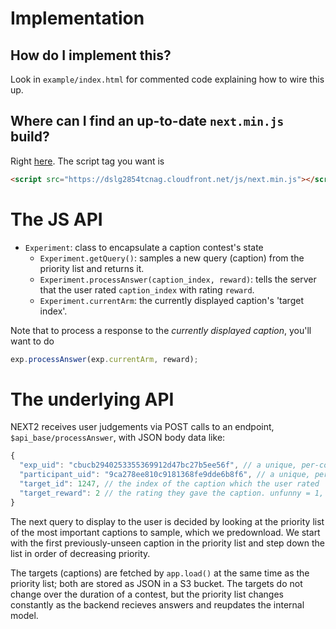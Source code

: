 # Implementation
## How do I implement this?
Look in `example/index.html` for commented code explaining how to wire this up.

## Where can I find an up-to-date `next.min.js` build?
Right [here](https://dslg2854tcnag.cloudfront.net/js/next.min.js).
The script tag you want is
```html
<script src="https://dslg2854tcnag.cloudfront.net/js/next.min.js"></script>
```

# The JS API
* `Experiment`: class to encapsulate a caption contest's state
  * `Experiment.getQuery()`: samples a new query (caption) from the priority list and returns it.
  * `Experiment.processAnswer(caption_index, reward)`: tells the server that the user rated `caption_index` with rating `reward`.
  * `Experiment.currentArm`: the currently displayed caption's 'target index'.

Note that to process a response to the _currently displayed caption_, you'll want to do
```js
exp.processAnswer(exp.currentArm, reward);
```

# The underlying API
NEXT2 receives user judgements via POST calls to an endpoint,
`$api_base/processAnswer`, with JSON body data like:
```js
{
  "exp_uid": "cbucb2940253355369912d47bc27b5ee56f", // a unique, per-contest ID; changes every week
  "participant_uid": "9ca278ee810c9181368fe9dde6b8f6", // a unique, per-user ID. (currently) stays fixed after first visit
  "target_id": 1247, // the index of the caption which the user rated
  "target_reward": 2 // the rating they gave the caption. unfunny = 1, somewhat funny = 2, funny = 3
}
```

The next query to display to the user is decided by looking at the priority list
of the most important captions to sample, which we predownload. We start with the
first previously-unseen caption in the priority list and step down the list in
order of decreasing priority.

The targets (captions) are fetched by `app.load()` at the same time as the
priority list; both are stored as JSON in a S3 bucket. The targets do not change
over the duration of a contest, but the priority list changes constantly as the
backend recieves answers and reupdates the internal model.
